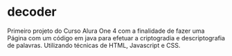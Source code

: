 # decoder
Primeiro projeto do Curso Alura One 4 com a finalidade de fazer uma Página com um código em java para efetuar a criptogradia e descriptografia de palavras.
Utilizando técnicas de HTML, Javascript e CSS.

